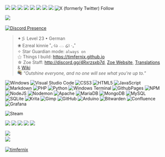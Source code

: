 ![](https://komarev.com/ghpvc/?username=timfernix) ![](https://img.shields.io/github/followers/timfernix?label=GitHub-Followers&style=flat) ![](https://img.shields.io/github/stars/Zoe-Discord-Bot?label=Stars&style=flat) ![](https://img.shields.io/youtube/channel/views/UCxFEiInBtxrZ29mt0eq_AXA?label=YouTube-Views&style=flat) ![](https://img.shields.io/badge/Zoe_Discord_Bot_Servers-%3E11.5k-orange) ![](https://img.shields.io/badge/Zoe_Discord_Bot_Users->80.0k-yellow) ![](https://img.shields.io/discord/554578876811182082) ![](https://img.shields.io/weblate/translations/timfernix?server=https%3A%2F%2Ftranslate.zoe-discord-bot.ch&label=Weblate%20Translations) ![X (formerly Twitter) Follow](https://img.shields.io/twitter/follow/timfernix)

<img src="./Timfenix Banner.png" width="900">

[![Discord Presence](https://lanyard.cnrad.dev/api/589773984447463434)](https://discord.com/users/589773984447463434)

>✦彡 Level 23 • German <br>
>❀ Ezreal kinnie ˚₊‧꒰ა 𓂋 ໒꒱ ‧₊˚ <br>
>✧ Star Guardian mode: `always on` <br>
>⚝ Things I build: https://timfernix.github.io <br>
>☆ Zoe Staff: http://discord.gg/4Rxrzsxb7d, [Zoe Website](https://zoe-discord-bot.ch/), [Translations](https://translate.zoe-discord-bot.ch/) & [Wiki](https://wikizoe-discord-bot.ch/) <br>
> <img src="./SGE.png" height="15" > *"Outshine everyone, and no one will see what you're up to."*

![Windows](https://img.shields.io/badge/Windows-blue?style=for-the-badge)
![Visual Studio Code](https://img.shields.io/badge/-Visual%20Studio%20/%20Code-blueviolet?style=for-the-badge)
![CSS3](https://img.shields.io/badge/css3-%231572B6.svg?style=for-the-badge&logo=css3&logoColor=white) ![HTML5](https://img.shields.io/badge/html5-%23E34F26.svg?style=for-the-badge&logo=html5&logoColor=white) ![JavaScript](https://img.shields.io/badge/javascript-%23323330.svg?style=for-the-badge&logo=javascript&logoColor=%23F7DF1E) ![Markdown](https://img.shields.io/badge/markdown-%23000000.svg?style=for-the-badge&logo=markdown&logoColor=white) ![PHP](https://img.shields.io/badge/php-%23777BB4.svg?style=for-the-badge&logo=php&logoColor=white) ![Python](https://img.shields.io/badge/python-3670A0?style=for-the-badge&logo=python&logoColor=ffdd54) ![Windows Terminal](https://img.shields.io/badge/Windows%20Terminal-%234D4D4D.svg?style=for-the-badge&logo=windows-terminal&logoColor=white) ![GithubPages](https://img.shields.io/badge/github%20pages-121013?style=for-the-badge&logo=github&logoColor=white) ![NPM](https://img.shields.io/badge/NPM-%23CB3837.svg?style=for-the-badge&logo=npm&logoColor=white) ![NodeJS](https://img.shields.io/badge/node.js-6DA55F?style=for-the-badge&logo=node.js&logoColor=white) ![Nodemon](https://img.shields.io/badge/NODEMON-%23323330.svg?style=for-the-badge&logo=nodemon&logoColor=%BBDEAD) ![Apache](https://img.shields.io/badge/apache-%23D42029.svg?style=for-the-badge&logo=apache&logoColor=white) ![MariaDB](https://img.shields.io/badge/MariaDB-003545?style=for-the-badge&logo=mariadb&logoColor=white) ![MongoDB](https://img.shields.io/badge/MongoDB-%234ea94b.svg?style=for-the-badge&logo=mongodb&logoColor=white) ![MySQL](https://img.shields.io/badge/mysql-4479A1.svg?style=for-the-badge&logo=mysql&logoColor=white) ![SQLite](https://img.shields.io/badge/sqlite-%2307405e.svg?style=for-the-badge&logo=sqlite&logoColor=white) ![Krita](https://img.shields.io/badge/Krita-203759?style=for-the-badge&logo=krita&logoColor=EEF37B) ![Gimp](https://img.shields.io/badge/Gimp-657D8B?style=for-the-badge&logo=gimp&logoColor=FFFFFF) ![GitHub](https://img.shields.io/badge/github-%23121011.svg?style=for-the-badge&logo=github&logoColor=white) ![Arduino](https://img.shields.io/badge/-Arduino-00979D?style=for-the-badge&logo=Arduino&logoColor=white) ![Bitwarden](https://img.shields.io/badge/bitwarden-%23175DDC.svg?style=for-the-badge&logo=bitwarden&logoColor=white) ![Confluence](https://img.shields.io/badge/confluence-%23172BF4.svg?style=for-the-badge&logo=confluence&logoColor=white) ![Grafana](https://img.shields.io/badge/grafana-%23F46800.svg?style=for-the-badge&logo=grafana&logoColor=white)

![Steam](https://github-readme-steam-card.vercel.app/status/?steamid=76561198266128686)

![](http://github-profile-summary-cards.vercel.app/api/cards/profile-details?username=timfernix&theme=vision_friendly_dark)
![](http://github-profile-summary-cards.vercel.app/api/cards/repos-per-language?username=timfernix&theme=vision_friendly_dark)
![](http://github-profile-summary-cards.vercel.app/api/cards/most-commit-language?username=timfernix&theme=vision_friendly_dark)
![](http://github-profile-summary-cards.vercel.app/api/cards/stats?username=timfernix&theme=vision_friendly_dark)
![](http://github-profile-summary-cards.vercel.app/api/cards/productive-time?username=timfernix&theme=vision_friendly_dark&utcOffset=8)

![](https://github-readme-streak-stats.herokuapp.com/?user=timfernix&theme=codeSTACKr&hide_border=false) <br>
![](https://github-contributor-stats.vercel.app/api?username=timfernix&limit=5&theme=dark&combine_all_yearly_contributions=true)

<p align="left"> <a href="https://github.com/ryo-ma/github-profile-trophy"><img src="https://github-profile-trophy.vercel.app/?username=timfernix" alt="timfernix" /></a> </p>
